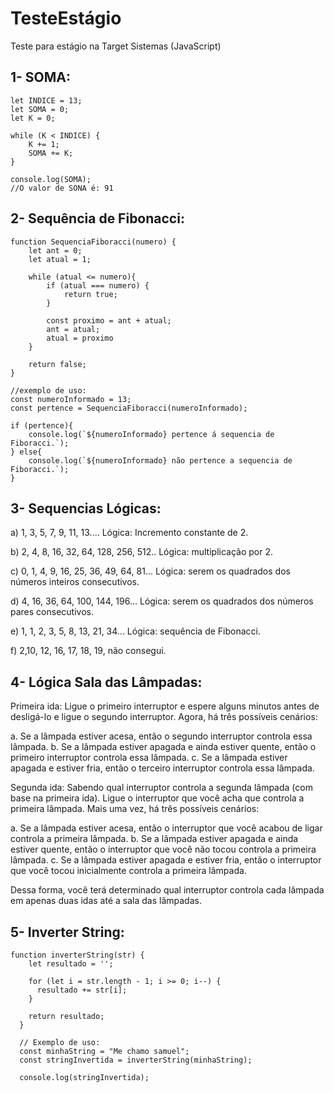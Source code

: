 # TesteEstágio
Teste para estágio na Target Sistemas (JavaScript)

## 1- SOMA:
```
let INDICE = 13;
let SOMA = 0;
let K = 0;

while (K < INDICE) {
    K += 1;
    SOMA += K;
}

console.log(SOMA);
//O valor de SONA é: 91
```

## 2- Sequência de Fibonacci:
```
function SequenciaFiboracci(numero) {
    let ant = 0;
    let atual = 1;

    while (atual <= numero){
        if (atual === numero) {
            return true;
        }

        const proximo = ant + atual;
        ant = atual;
        atual = proximo
    }

    return false;
}

//exemplo de uso:
const numeroInformado = 13;
const pertence = SequenciaFiboracci(numeroInformado);

if (pertence){
    console.log(`${numeroInformado} pertence á sequencia de Fiboracci.`);
} else{
    console.log(`${numeroInformado} não pertence a sequencia de Fiboracci.`);
}
```

## 3- Sequencias Lógicas:

a) 1, 3, 5, 7, 9, 11, 13.... Lógica: Incremento constante de 2.

b) 2, 4, 8, 16, 32, 64, 128, 256, 512..  Lógica: multiplicação por 2. 

c) 0, 1, 4, 9, 16, 25, 36, 49, 64, 81...  Lógica: serem os quadrados dos números inteiros consecutivos.

d) 4, 16, 36, 64, 100, 144, 196...  Lógica: serem os quadrados dos números pares consecutivos. 

e) 1, 1, 2, 3, 5, 8, 13, 21, 34... Lógica: sequência de Fibonacci.

f) 2,10, 12, 16, 17, 18, 19, não consegui.


## 4- Lógica Sala das Lâmpadas:

Primeira ida:
Ligue o primeiro interruptor e espere alguns minutos antes de desligá-lo e ligue o segundo interruptor.
Agora, há três possíveis cenários:

a. Se a lâmpada estiver acesa, então o segundo interruptor controla essa lâmpada.
b. Se a lâmpada estiver apagada e ainda estiver quente, então o primeiro interruptor controla essa lâmpada.
c. Se a lâmpada estiver apagada e estiver fria, então o terceiro interruptor controla essa lâmpada.

Segunda ida:
Sabendo qual interruptor controla a segunda lâmpada (com base na primeira ida).
Ligue o interruptor que você acha que controla a primeira lâmpada.
Mais uma vez, há três possíveis cenários:

a. Se a lâmpada estiver acesa, então o interruptor que você acabou de ligar controla a primeira lâmpada.
b. Se a lâmpada estiver apagada e ainda estiver quente, então o interruptor que você não tocou controla a primeira lâmpada.
c. Se a lâmpada estiver apagada e estiver fria, então o interruptor que você tocou inicialmente controla a primeira lâmpada.

Dessa forma, você terá determinado qual interruptor controla cada lâmpada em apenas duas idas até a sala das lâmpadas.

## 5- Inverter String:
````
function inverterString(str) {
    let resultado = '';
  
    for (let i = str.length - 1; i >= 0; i--) {
      resultado += str[i];
    }
  
    return resultado;
  }
  
  // Exemplo de uso:
  const minhaString = "Me chamo samuel";
  const stringInvertida = inverterString(minhaString);
  
  console.log(stringInvertida);

